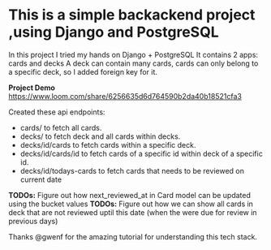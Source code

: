 # This is a simple backackend project ,using Django and PostgreSQL
In this project I tried my hands on Django + PostgreSQL
It contains 2 apps: cards and decks
A deck can contain many cards, cards can only belong to a specific deck, so I added foreign key for it.

**Project Demo**
https://www.loom.com/share/6256635d6d764590b2da40b18521cfa3

Created these api endpoints: 
- cards/ to fetch all cards.
- decks/ to fetch deck and all cards within decks.
- decks/id/cards to fetch cards within a specific deck.
- decks/id/cards/id to fetch cards of a specific id within deck of a specific id.
- decks/id/todays-cards to fetch cards that needs to be reviewed on current date

**TODOs:** Figure out how next_reviewed_at in Card model can be updated using the bucket values
**TODOs:** Figure out how we can show all cards in deck that are not reviewed uptil this date (when the were due for review in previous days)

Thanks @gwenf for the amazing tutorial for understanding this tech stack.